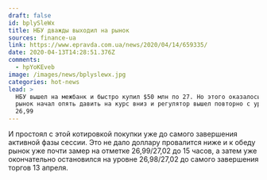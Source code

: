 ```yaml
---
draft: false
id: bplySleWx
title: НБУ дважды выходил на рынок
sources: finance-ua
link: https://www.epravda.com.ua/news/2020/04/14/659335/
date: 2020-04-13T14:28:51.376Z
comments:
  - hpYoKEveb
image: /images/news/bplyslewx.jpg
categories: hot-news
lead: >
  НБУ вышел на межбанк и быстро купил $50 млн по 27. Но этого оказалось мало –
  рынок начал опять давить на курс вниз и регулятор вышел повторно с уровнем по
  26,99
---
```

И простоял с этой котировкой покупки уже до самого завершения активной фазы сессии. Это не дало доллару провалится ниже и к обеду рынок уже почти замер на отметке 26,99/27,02 до 15 часов, а затем уже окончательно остановился на уровне 26,98/27,02 до самого завершения торгов 13 апреля.
